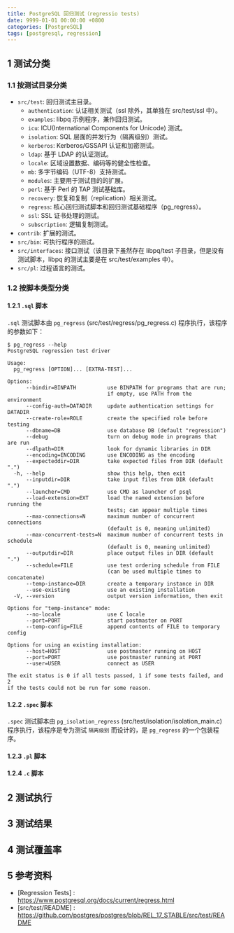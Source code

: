 ```yaml
---
title: PostgreSQL 回归测试（regressio tests)
date: 9999-01-01 00:00:00 +0800
categories: [PostgreSQL]
tags: [postgresql, regression]
---
```


## 1 测试分类

### 1.1 按测试目录分类

- `src/test`: 回归测试主目录。
    - `authentication`: 认证相关测试（ssl 除外，其单独在 src/test/ssl 中）。
    - `examples`: libpq 示例程序，兼作回归测试。
    - `icu`: ICU(International Components for Unicode) 测试。
    - `isolation`: SQL 层面的并发行为（隔离级别）测试。
    - `kerberos`: Kerberos/GSSAPI 认证和加密测试。
    - `ldap`: 基于 LDAP 的认证测试。
    - `locale`: 区域设置数据、编码等的健全性检查。
    - `mb`: 多字节编码（UTF-8）支持测试。
    - `modules`: 主要用于测试目的的扩展。
    - `perl`: 基于 Perl 的 TAP 测试基础库。
    - `recovery`: 恢复和复制（replication）相关测试。
    - `regress`: 核心回归测试脚本和回归测试基础程序（pg_regress）。
    - `ssl`: SSL 证书处理的测试。
    - `subscription`: 逻辑复制测试。
- `contrib`: 扩展的测试。
- `src/bin`: 可执行程序的测试。
- `src/interfaces`: 接口测试（该目录下虽然存在 libpq/test 子目录，但是没有测试脚本，libpq 的测试主要是在 src/test/examples 中）。
- `src/pl`: 过程语言的测试。

### 1.2 按脚本类型分类

#### 1.2.1 `.sql` 脚本

`.sql` 测试脚本由 `pg_regress` (src/test/regress/pg_regress.c) 程序执行，该程序的参数如下：

```console
$ pg_regress --help
PostgreSQL regression test driver

Usage:
  pg_regress [OPTION]... [EXTRA-TEST]...

Options:
      --bindir=BINPATH          use BINPATH for programs that are run;
                                if empty, use PATH from the environment
      --config-auth=DATADIR     update authentication settings for DATADIR
      --create-role=ROLE        create the specified role before testing
      --dbname=DB               use database DB (default "regression")
      --debug                   turn on debug mode in programs that are run
      --dlpath=DIR              look for dynamic libraries in DIR
      --encoding=ENCODING       use ENCODING as the encoding
      --expecteddir=DIR         take expected files from DIR (default ".")
  -h, --help                    show this help, then exit
      --inputdir=DIR            take input files from DIR (default ".")
      --launcher=CMD            use CMD as launcher of psql
      --load-extension=EXT      load the named extension before running the
                                tests; can appear multiple times
      --max-connections=N       maximum number of concurrent connections
                                (default is 0, meaning unlimited)
      --max-concurrent-tests=N  maximum number of concurrent tests in schedule
                                (default is 0, meaning unlimited)
      --outputdir=DIR           place output files in DIR (default ".")
      --schedule=FILE           use test ordering schedule from FILE
                                (can be used multiple times to concatenate)
      --temp-instance=DIR       create a temporary instance in DIR
      --use-existing            use an existing installation
  -V, --version                 output version information, then exit

Options for "temp-instance" mode:
      --no-locale               use C locale
      --port=PORT               start postmaster on PORT
      --temp-config=FILE        append contents of FILE to temporary config

Options for using an existing installation:
      --host=HOST               use postmaster running on HOST
      --port=PORT               use postmaster running at PORT
      --user=USER               connect as USER

The exit status is 0 if all tests passed, 1 if some tests failed, and 2
if the tests could not be run for some reason.
```

#### 1.2.2 `.spec` 脚本

`.spec` 测试脚本由 `pg_isolation_regress` (src/test/isolation/isolation_main.c) 程序执行，该程序是专为测试 `隔离级别` 而设计的，是 `pg_regress` 的一个包装程序。

#### 1.2.3 `.pl` 脚本

#### 1.2.4 `.c` 脚本

## 2 测试执行

## 3 测试结果

## 4 测试覆盖率

## 5 参考资料

- [Regression Tests] : https://www.postgresql.org/docs/current/regress.html
- [src/test/README] : https://github.com/postgres/postgres/blob/REL_17_STABLE/src/test/README
